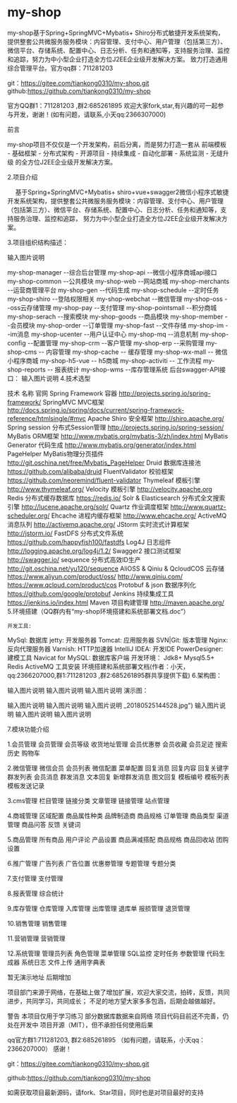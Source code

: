 # my-shop
my-shop基于Spring+SpringMVC+Mybatis+ Shiro分布式敏捷开发系统架构，提供整套公共微服务服务模块：内容管理、支付中心、用户管理（包括第三方）、微信平台、存储系统、配置中心、日志分析、任务和通知等，支持服务治理、监控和追踪，努力为中小型企业打造全方位J2EE企业级开发解决方案。 致力打造通用综合管理平台。官方qq群：711281203

git：https://gitee.com/tiankong0310/my-shop.git
github:https://github.com/tiankong0310/my-shop

官方QQ群1：711281203 ,群2:685261895 欢迎大家fork,star,有兴趣的可一起参与开发，谢谢！(如有问题，请联系,小天qq:2366307000)

前言

my-shop项目不仅仅是一个开发架构，前后分离，而是努力打造一套从 前端模板 - 基础框架 - 分布式架构 - 开源项目 - 持续集成 - 自动化部署 - 系统监测 - 无缝升级 的全方位J2EE企业级开发解决方案。

2.项目介绍

　 基于Spring+SpringMVC+Mybatis+ shiro+vue+swagger2微信小程序式敏捷开发系统架构，提供整套公共微服务服务模块：内容管理、支付中心、用户管理（包括第三方）、微信平台、存储系统、配置中心、日志分析、任务和通知等，支持服务治理、监控和追踪， 努力为中小型企业打造全方位J2EE企业级开发解决方案。

3.项目组织结构描述：

输入图片说明

my-shop-manager --综合后台管理
my-shop-api --微信小程序商城api接口
my-shop-common --公共模块
my-shop-web --网站商城
my-shop-merchants  --运营商管理平台
my-shop-gen --代码生成
my-shop-schedule --定时任务
my-shop-shiro --登陆权限相关
my-shop-webchat --微信管理
my-shop-oss   --oss云存储管理
my-shop-pay   --支付管理
my-shop-pointsmall  --积分商城
my-shop-serach   --搜索模块
my-shop-goods   --商品模块
my-shop-member  --会员模块
my-shop-order  --订单管理
my-shop-fast   --文件存储
my-shop-im   --im消息
my-shop-ucenter   --用户认证中心
my-shop-mq  --消息机制
my-shop-config   --配置管理
my-shop-crm   --客户管理
my-shop-erp   --采购管理
my-shop-cms  -- 内容管理
my-shop-cache  -- 缓存管理
my-shop-wx-mall -- 微信小程序商城
my-shop-h5-vue -- h5商城
my-shop-activiti -- 工作流程
my-shop-reports -- 报表统计
my-shop-wms  --库存管理系统
后台swagger-API接口： 输入图片说明 4.技术选型

技术	名称	官网
Spring Framework	容器	http://projects.spring.io/spring-framework/
SpringMVC	MVC框架	http://docs.spring.io/spring/docs/current/spring-framework-reference/htmlsingle/#mvc
Apache Shiro	安全框架	http://shiro.apache.org/
Spring session	分布式Session管理	http://projects.spring.io/spring-session/
MyBatis	ORM框架	http://www.mybatis.org/mybatis-3/zh/index.html
MyBatis Generator	代码生成	http://www.mybatis.org/generator/index.html
PageHelper	MyBatis物理分页插件	http://git.oschina.net/free/Mybatis_PageHelper
Druid	数据库连接池	https://github.com/alibaba/druid
FluentValidator	校验框架	https://github.com/neoremind/fluent-validator
Thymeleaf	模板引擎	http://www.thymeleaf.org/
Velocity	模板引擎	http://velocity.apache.org
Redis	分布式缓存数据库	https://redis.io/
Solr & Elasticsearch	分布式全文搜索引擎	http://lucene.apache.org/solr/ 
Quartz	作业调度框架	http://www.quartz-scheduler.org/
Ehcache	进程内缓存框架	http://www.ehcache.org/
ActiveMQ	消息队列	http://activemq.apache.org/
JStorm	实时流式计算框架	http://jstorm.io/
FastDFS	分布式文件系统	https://github.com/happyfish100/fastdfs
Log4J	日志组件	http://logging.apache.org/log4j/1.2/
Swagger2	接口测试框架	http://swagger.io/
sequence	分布式高效ID生产	http://git.oschina.net/yu120/sequence
AliOSS & Qiniu & QcloudCOS	云存储	https://www.aliyun.com/product/oss/ http://www.qiniu.com/ 
https://www.qcloud.com/product/cos
Protobuf & json	数据序列化	https://github.com/google/protobuf
Jenkins	持续集成工具	https://jenkins.io/index.html
Maven	项目构建管理	http://maven.apache.org/
5.环境搭建（QQ群内有“my-shop环境搭建和系统部署文档.doc”）

	开发工具:
MySql: 数据库
jetty: 开发服务器
Tomcat: 应用服务器
SVN|Git: 版本管理
Nginx: 反向代理服务器
Varnish: HTTP加速器
IntelliJ IDEA: 开发IDE
PowerDesigner: 建模工具
Navicat for MySQL: 数据库客户端
开发环境：
Jdk8+
Mysql5.5+
Redis
ActiveMQ
工具安装
环境搭建和系统部署文档(作者：小天，qq:2366207000,群1:711281203 ,群2:685261895群共享提供下载)
6.架构图：

输入图片说明 输入图片说明 输入图片说明 演示图：

输入图片说明 输入图片说明 输入图片说明 _20180525144528.jpg") 输入图片说明 输入图片说明 输入图片说明

7.模块功能介绍

1.会员管理 会员管理 会员等级 收货地址管理 会员优惠劵 会员收藏 会员足迹 搜索历史 购物车

2.微信管理 微信会员 会员列表 微信配置 菜单配置 回复消息 回复内容 回复关键字 群发列表 会员消息 群发消息 文本回复 新增群发消息 图文回复 模板编号 模板列表 模板发送记录

3.cms管理 栏目管理 链接分类 文章管理 链接管理 站点管理

4.商城管理 区域配置 商品属性种类 品牌制造商 商品规格 订单管理 商品类型 渠道管理 商品问答 反馈 关键词

5.商品管理 所有商品 用户评论 产品设置 商品满减搭配 商品规格 商品回收站 团购设置

6.推广管理 广告列表 广告位置 优惠劵管理 专题管理 专题分类

7.支付管理 支付管理

8.报表管理 综合统计

9.库存管理 仓库管理 入库管理 出库管理 退库单 报损管理 退货管理

10.销售管理 销售管理

11.营销管理 营销管理

12.系统管理 管理员列表 角色管理 菜单管理 SQL监控 定时任务 参数管理 代码生成器 系统日志 文件上传 通用字典表

暂无演示地址 后期增加

项目部门来源于网络，在基础上做了增加扩展，欢迎大家交流，拍砖，反馈，共同进步，共同学习，共同成长； 不足的地方望大家多多包涵，后期会越做越好。

警告 本项目仅用于学习练习 部分数据库数据来自网络 项目代码目前还不完善，仍处在开发中 项目开源（MIT），但不承担任何使用后果

qq官方群1:711281203, 群2:685261895 （如有问题，请联系，小天qq：2366207000） 感谢！

git：https://gitee.com/tiankong0310/my-shop.git

github:https://github.com/tiankong0310/my-shop

如需获取项目最新源码，请fork、Star项目，同时也是对项目最好的支持
